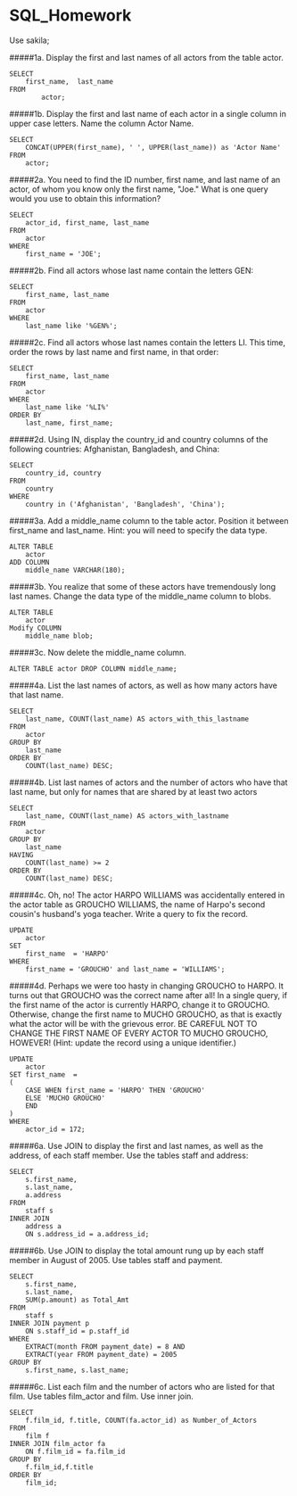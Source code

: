 # SQL_Homework

Use sakila;

#####1a. Display the first and last names of all actors from the table actor.

```
SELECT 
	first_name,  last_name 
FROM 
		actor;
```

#####1b. Display the first and last name of each actor in a single column in upper case letters. Name the column Actor Name.
```
SELECT
	CONCAT(UPPER(first_name), ' ', UPPER(last_name)) as 'Actor Name'
FROM 
	actor;
```

#####2a. You need to find the ID number, first name, and last name of an actor, of whom you know only the first name, "Joe." What is one query would you use to obtain this information?
```
SELECT
	actor_id, first_name, last_name
FROM 
	actor
WHERE 
	first_name = 'JOE';
```

#####2b. Find all actors whose last name contain the letters GEN:
```
SELECT
	first_name, last_name
FROM 
	actor
WHERE 
	last_name like '%GEN%';
``` 

#####2c. Find all actors whose last names contain the letters LI. This time, order the rows by last name and first name, in that order:
```
SELECT
	first_name, last_name
FROM 
	actor
WHERE 
	last_name like '%LI%'
ORDER BY 
	last_name, first_name;
```

#####2d. Using IN, display the country_id and country columns of the following countries: Afghanistan, Bangladesh, and China:
```
SELECT
	country_id, country
FROM 
	country 
WHERE 
	country in ('Afghanistan', 'Bangladesh', 'China');
```

#####3a. Add a middle_name column to the table actor. Position it between first_name and last_name. Hint: you will need to specify the data type.
```
ALTER TABLE 
	actor
ADD COLUMN 
	middle_name VARCHAR(180);
```

#####3b. You realize that some of these actors have tremendously long last names. Change the data type of the middle_name column to blobs.
```
ALTER TABLE 
	actor
Modify COLUMN 
	middle_name blob;
```

#####3c. Now delete the middle_name column.
```
ALTER TABLE actor DROP COLUMN middle_name;
```

#####4a. List the last names of actors, as well as how many actors have that last name.
```
SELECT 
	last_name, COUNT(last_name) AS actors_with_this_lastname
FROM 
	actor
GROUP BY 
	last_name
ORDER BY 
	COUNT(last_name) DESC;
```

#####4b. List last names of actors and the number of actors who have that last name, but only for names that are shared by at least two actors
```
SELECT 
	last_name, COUNT(last_name) AS actors_with_lastname
FROM 
	actor
GROUP BY 
	last_name
HAVING 
	COUNT(last_name) >= 2 
ORDER BY 
	COUNT(last_name) DESC;
```

#####4c. Oh, no! The actor HARPO WILLIAMS was accidentally entered in the actor table as GROUCHO WILLIAMS, the name of Harpo's second cousin's husband's yoga teacher. Write a query to fix the record.
```
UPDATE 
	actor
SET 
	first_name  = 'HARPO'
WHERE 
	first_name = 'GROUCHO' and last_name = 'WILLIAMS';
```

#####4d. Perhaps we were too hasty in changing GROUCHO to HARPO. It turns out that GROUCHO was the correct name after all! In a single query, if the first name of the actor is currently HARPO, change it to GROUCHO. Otherwise, change the first name to MUCHO GROUCHO, as that is exactly what the actor will be with the grievous error. BE CAREFUL NOT TO CHANGE THE FIRST NAME OF EVERY ACTOR TO MUCHO GROUCHO, HOWEVER! (Hint: update the record using a unique identifier.)
```
UPDATE 
	actor
SET first_name  = 
( 
	CASE WHEN first_name = 'HARPO' THEN 'GROUCHO'
	ELSE 'MUCHO GROUCHO'
    END
)     
WHERE 
	actor_id = 172;
```

#####6a. Use JOIN to display the first and last names, as well as the address, of each staff member. Use the tables staff and address:
```
SELECT
	s.first_name,
	s.last_name,
	a.address
FROM 
	staff s
INNER JOIN 
	address a
	ON s.address_id = a.address_id;
```

#####6b. Use JOIN to display the total amount rung up by each staff member in August of 2005. Use tables staff and payment.
```
SELECT
	s.first_name,
	s.last_name,
	SUM(p.amount) as Total_Amt
FROM 
	staff s
INNER JOIN payment p 
	ON s.staff_id = p.staff_id
WHERE
	EXTRACT(month FROM payment_date) = 8 AND 
    EXTRACT(year FROM payment_date) = 2005
GROUP BY 
	s.first_name, s.last_name;
```

#####6c. List each film and the number of actors who are listed for that film. Use tables film_actor and film. Use inner join.
```
SELECT
	f.film_id, f.title, COUNT(fa.actor_id) as Number_of_Actors
FROM 
	film f
INNER JOIN film_actor fa
	ON f.film_id = fa.film_id
GROUP BY 
	f.film_id,f.title
ORDER BY
	film_id;
```

